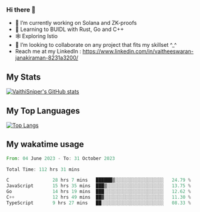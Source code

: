### Hi there 👋

- 🔭 I’m currently working on Solana and ZK-proofs
- 📖 Learning to BUIDL with Rust, Go and C++
- 🕸️ Exploring Istio
- 👯 I’m looking to collaborate on any project that fits my skillset ^_^
- Reach me at my LinkedIn : https://www.linkedin.com/in/vaitheeswaran-janakiraman-8231a3200/

## My Stats
[![VaithiSniper's GitHub stats](https://github-readme-stats.vercel.app/api?username=VaithiSniper&hide=stars&theme=radical)](https://github.com/anuraghazra/github-readme-stats)

## My Top Languages

[![Top Langs](https://github-readme-stats.vercel.app/api/top-langs/?username=VaithiSniper&layout=compact)](https://github.com/anuraghazra/github-readme-stats)

## My wakatime usage

<!--START_SECTION:waka-->

```rust
From: 04 June 2023 - To: 31 October 2023

Total Time: 112 hrs 31 mins

C                28 hrs 7 mins   ██████▒░░░░░░░░░░░░░░░░░░   24.79 %
JavaScript       15 hrs 35 mins  ███▒░░░░░░░░░░░░░░░░░░░░░   13.75 %
Go               14 hrs 19 mins  ███░░░░░░░░░░░░░░░░░░░░░░   12.62 %
C++              12 hrs 49 mins  ██▓░░░░░░░░░░░░░░░░░░░░░░   11.30 %
TypeScript       9 hrs 27 mins   ██░░░░░░░░░░░░░░░░░░░░░░░   08.33 %
```

<!--END_SECTION:waka-->
